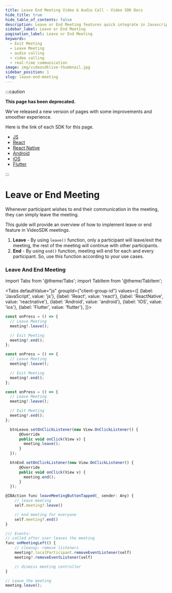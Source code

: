 ```yaml
---
title: Leave End Meeting Video & Audio Call - Video SDK Docs
hide_title: true
hide_table_of_contents: false
description: Leave or End Meeting features quick integrate in Javascript, React JS, Android, IOS, React Native, Flutter with Video SDK to add live video & audio conferencing to your applications.
sidebar_label: Leave or End Meeting
pagination_label: Leave or End Meeting
keywords:
  - Exit Meeting
  - Leave Meeting
  - audio calling
  - video calling
  - real-time communication
image: img/videosdklive-thumbnail.jpg
sidebar_position: 1
slug: leave-end-meeting
---
```


:::caution

**This page has been deprecated.**

We've released a new version of pages with some improvements and smoother experience.

Here is the link of each SDK for this page.

- [JS](/javascript/guide/video-and-audio-calling-api-sdk/features/leave-end-meeting)
- [React](/react/guide/video-and-audio-calling-api-sdk/features/leave-end-meeting)
- [React Native](/react-native/guide/video-and-audio-calling-api-sdk/features/leave-end-meeting)
- [Android](/android/guide/video-and-audio-calling-api-sdk/features/leave-end-meeting)
- [iOS](/ios/guide/video-and-audio-calling-api-sdk/features/leave-end-meeting)
- [Flutter](/flutter/guide/video-and-audio-calling-api-sdk/features/leave-end-room)

:::

# Leave or End Meeting

Whenever participant wishes to end their communication in the meeting, they can simply leave the meeting.

This guide will provide an overview of how to implement leave or end feature in VideoSDK meetings.

1. **Leave** - By using `leave()` function, only a participant will leave/exit the meeting, the rest of the meeting will continue with other participants.
2. **End** - By using `end()` function, meeting will end for each and every participant. So, use this function according to your use cases.

### Leave And End Meeting

import Tabs from '@theme/Tabs';
import TabItem from '@theme/TabItem';

<Tabs
defaultValue="js"
groupId={"client-group-id"}
values={[
{label: 'JavaScript', value: 'js'},
{label: 'React', value: 'react'},
{label: 'ReactNative', value: 'reactnative'},
{label: 'Android', value: 'android'},
{label: 'IOS', value: 'ios'},
{label: 'Flutter', value: 'flutter'},
]}>
<TabItem value="js">

```js
const onPress = () => {
  // Leave Meeting
  meeting?.leave();

  // Exit Meeting
  meeting?.end();
};
```

</TabItem>
<TabItem value="react">

```js
const onPress = () => {
  // Leave Meeting
  meeting?.leave();

  // Exit Meeting
  meeting?.end();
};
```

</TabItem>
<TabItem value="reactnative">

```js
const onPress = () => {
  // Leave Meeting
  meeting?.leave();

  // Exit Meeting
  meeting?.end();
};
```

</TabItem>
<TabItem value="android">

```js
  btnLeave.setOnClickListener(new View.OnClickListener() {
      @Override
      public void onClick(View v) {
        meeting.leave();
      }
  });

  btnEnd.setOnClickListener(new View.OnClickListener() {
      @Override
      public void onClick(View v) {
        meeting.end();
      }
  });
```

</TabItem>
<TabItem value="ios">

```js
@IBAction func leaveMeetingButtonTapped(_ sender: Any) {
    // leave meeting
    self.meeting?.leave()

    // end meeting for everyone
    self.meeting?.end()
}

/// Events:
// called after user leaves the meeting
func onMeetingLeft() {
    // cleanup: remove listeners
    meeting?.localParticipant.removeEventListener(self)
    meeting?.removeEventListener(self)

    // dismiss meeting controller
}
```

</TabItem>
<TabItem value="flutter">

```js
// Leave the meeting
meeting.leave();
```

</TabItem>
</Tabs>
